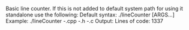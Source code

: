 Basic line counter.
If this is not added to default system path for using it standalone use the following:
Default syntax:
./lineCounter [ARGS...]
Example:
./lineCounter -.cpp -.h -.c
Output:
Lines of code: 1337
